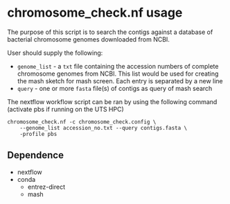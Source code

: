 # chromosome_check.nf usage

The purpose of this script is to search the contigs against a database of bacterial chromosome genomes downloaded from NCBI.

User should supply the following:

* `genome_list` - a `txt` file containing the accession numbers of complete chromosome genomes from NCBI. This list would be used for creating the mash sketch for mash screen. Each entry is separated by a new line
* `query` - one or more `fasta` file(s) of contigs as query of mash search

The nextflow workflow script can be ran by using the following command (activate pbs if running on the UTS HPC)
```
chromosome_check.nf -c chromosome_check.config \ 
    --genome_list accession_no.txt --query contigs.fasta \
    -profile pbs
```

## Dependence
* nextflow
* conda
    * entrez-direct
    * mash